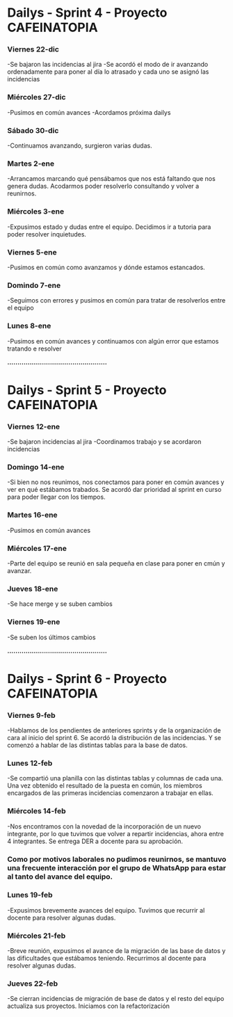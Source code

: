 # Dailys - Sprint 4 - Proyecto CAFEINATOPIA

### **Viernes 22-dic**
-Se bajaron las incidencias al jira 
-Se acordó el modo de ir avanzando ordenadamente para poner al día lo atrasado y cada uno se asignó las incidencias

### **Miércoles  27-dic**
-Pusimos en común avances
-Acordamos próxima dailys

### **Sábado 30-dic**
-Continuamos avanzando, surgieron varias dudas.

### **Martes 2-ene**
-Arrancamos marcando qué pensábamos que nos está faltando que nos genera dudas. Acodarmos poder resolverlo consultando y volver a reunirnos.

### **Miércoles 3-ene**
-Expusimos estado y dudas entre el equipo. Decidimos ir a tutoria para poder resolver inquietudes.

### **Viernes 5-ene**
-Pusimos en común como avanzamos y dónde estamos estancados. 

### **Domindo 7-ene**
-Seguimos con errores y pusimos en común para tratar de resolverlos entre el equipo

### **Lunes 8-ene**
-Pusimos en común avances y continuamos con algún error que estamos tratando e resolver

**.................................................**

# Dailys - Sprint 5 - Proyecto CAFEINATOPIA

### **Viernes 12-ene**
-Se bajaron incidencias al jira
-Coordinamos trabajo y se acordaron incidencias

### **Domingo 14-ene**
-Si bien no nos reunimos, nos conectamos para poner en común avances y ver en qué estábamos trabados.
Se acordó dar prioridad al sprint en curso para poder llegar con los tiempos.

### **Martes 16-ene**
-Pusimos en común avances

### **Miércoles 17-ene**
-Parte del equipo se reunió en sala pequeña en clase para poner en cmún y avanzar.

### **Jueves 18-ene**
-Se hace merge y se suben cambios

### **Viernes 19-ene**
-Se suben los últimos cambios

**.................................................**

# Dailys - Sprint 6 - Proyecto CAFEINATOPIA

### **Viernes 9-feb**
-Hablamos de los pendientes de anteriores sprints y de la organización de cara al inicio del sprint 6. 
Se acordó la distribución de las incidencias. Y se comenzó a hablar de las distintas tablas para la base de datos.

### **Lunes 12-feb**
-Se compartió una planilla con las distintas tablas y columnas de cada una. Una vez obtenido el resultado de la puesta en común, los miembros encargados de las primeras incidencias comenzaron a trabajar en ellas.

### **Miércoles 14-feb**
-Nos encontramos con la novedad de la incorporación de un nuevo integrante, por lo que tuvimos que volver a repartir incidencias, ahora entre 4 integrantes.
Se entrega DER a docente para su aprobación.

### Como por motivos laborales no pudimos reunirnos, se mantuvo una frecuente interacción por el grupo de WhatsApp para estar al tanto del avance del equipo.

### **Lunes 19-feb**
-Expusimos brevemente avances del equipo. Tuvimos que recurrir al docente para resolver algunas dudas.

### **Miércoles 21-feb**
-Breve reunión, expusimos el avance de la migración de las base de datos y las dificultades que estábamos teniendo. Recurrimos al docente para resolver algunas dudas.

### **Jueves 22-feb**
-Se cierran incidencias de migración de base de datos y el resto del equipo actualiza sus proyectos. Iniciamos con la refactorización 